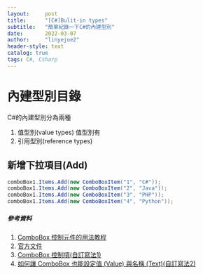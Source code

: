 ```yaml
---
layout:     post
title:      "[C#]Bulit-in types"
subtitle:   "簡單紀錄一下C#的內建型別"
date:       2022-03-07
author:     "linyejoe2"
header-style: text
catalog: true
tags: C#, Csharp
---
```


#  內建型別目錄

C#的內建型別分為兩種

1. 值型別(value types)
值型別有
2. 引用型別(reference types)



<!--more-->


## 新增下拉項目(Add)

```c#
comboBox1.Items.Add(new ComboBoxItem("1", "C#"));
comboBox1.Items.Add(new ComboBoxItem("2", "Java"));
comboBox1.Items.Add(new ComboBoxItem("3", "PHP"));
comboBox1.Items.Add(new ComboBoxItem("4", "Python"));
```


##### 參考資料
1. [ComboBox 控制元件的用法教程](https://www.itread01.com/article/1478683541.html)
2. [官方文件](https://docs.microsoft.com/zh-tw/aspnet/web-forms/overview/ajax-control-toolkit/combobox/how-do-i-use-the-combobox-control-cs)
3. [ComboBox 控制項(自訂寫法1)](http://vito-note.blogspot.com/2016/01/combobox.html)
4. [如何讓 ComboBox 也能設定值 (Value) 與名稱 (Text)(自訂寫法2)](https://blog.hungwin.com.tw/csharp-winform-combobox-value-text/)
